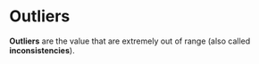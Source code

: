 # Outliers

**Outliers** are the value that are extremely out of range (also called **inconsistencies**).